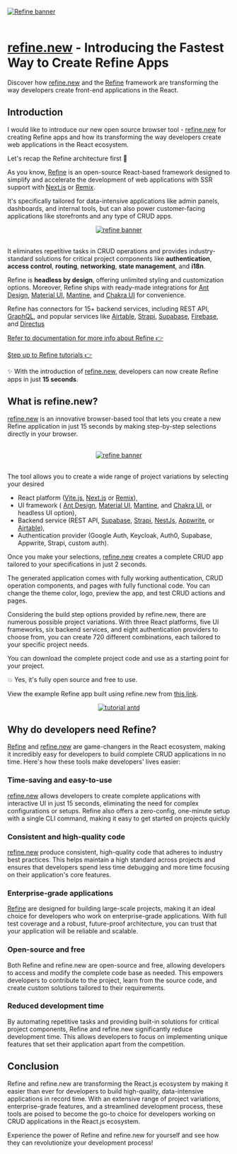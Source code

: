 <br/>

<div  >
  <a href="https://github.com/refinedev/refine">
  <img  src="https://refine.ams3.cdn.digitaloceanspaces.com/blog/2023-05-10-what-is-refine-new/social.png" alt="Refine banner" />
</a>
</div>

<br/>

# [refine.new](https://refine.new/) - Introducing the Fastest Way to Create Refine Apps

Discover how [refine.new](https://refine.new/) and the [Refine](https://github.com/refinedev/refine) framework are transforming the way developers create front-end applications in the React.

## Introduction

I would like to introduce our new open source browser tool - [refine.new](https://refine.new/) for creating Refine apps and how its transforming the way developers create web applications in the React ecosystem.

Let's recap the Refine architecture first 💙

As you know, [Refine](https://github.com/refinedev/refine) is an open-source React-based framework designed to simplify and accelerate the development of web applications with SSR support with [Next.js](https://nextjs.org/) or [Remix](https://remix.run/).

It's specifically tailored for data-intensive applications like admin panels, dashboards, and internal tools, but can also power customer-facing applications like storefronts and any type of CRUD apps.

<div align="center" >
  <a href="https://github.com/refinedev/refine">
  <img style={{ width: "700px" }} src="https://refine.ams3.cdn.digitaloceanspaces.com/website/static/img/diagram.png" alt="refine banner" />
</a>
</div>

<br/>

It eliminates repetitive tasks in CRUD operations and provides industry-standard solutions for critical project components like **authentication**, **access control**, **routing**, **networking**, **state management**, and **i18n**.

Refine is **headless by design**, offering unlimited styling and customization options. Moreover, Refine ships with ready-made integrations for [Ant Design](https://ant.design/), [Material UI](https://mui.com/material-ui/getting-started/overview/), [Mantine](https://mantine.dev/), and [Chakra UI](https://chakra-ui.com/) for convenience.

Refine has connectors for 15+ backend services, including REST API, [GraphQL](https://graphql.org/), and popular services like [Airtable](https://www.airtable.com/), [Strapi](https://strapi.io/), [Supabase](https://supabase.com/), [Firebase](https://firebase.google.com/), and [Directus](https://directus.io/)

[Refer to documentation for more info about Refine 👉](/docs)

[Step up to Refine tutorials 👉](/docs/tutorial/introduction/index/)

✨ With the introduction of [refine.new](https://refine.new/), developers can now create Refine apps in just **15 seconds**.

## What is refine.new?

[refine.new](https://refine.new/) is an innovative browser-based tool that lets you create a new Refine application in just 15 seconds by making step-by-step selections directly in your browser.

<br/>

<div align="center" >
  <a href="https://refine.new/">
  <img style={{ width: "800px" }}  src="https://refine.ams3.cdn.digitaloceanspaces.com/website/static/img/quick-start.gif" alt="refine banner" />
</a>
</div>

<br/>

The tool allows you to create a wide range of project variations by selecting your desired

- React platform ([Vite.js](https://vitejs.dev/), [Next.js](https://nextjs.org/) or [Remix](https://remix.run/)),
- UI framework ( [Ant Design](https://ant.design/), [Material UI](https://mui.com/material-ui/getting-started/overview/), [Mantine](https://mantine.dev/), and [Chakra UI](https://chakra-ui.com/), or headless UI option),
- Backend service (REST API, [Supabase](https://supabase.com/), [Strapi](https://strapi.io/), [NestJs](https://nestjs.com/), [Appwrite](https://appwrite.io/), or [Airtable](https://www.airtable.com/)),
- Authentication provider (Google Auth, Keycloak, Auth0, Supabase, Appwrite, Strapi, custom auth).

Once you make your selections, [refine.new](https://refine.new/) creates a complete CRUD app tailored to your specifications in just 2 seconds.

The generated application comes with fully working authentication, CRUD operation components, and pages with fully functional code. You can change the theme color, logo, preview the app, and test CRUD actions and pages.

Considering the build step options provided by refine.new, there are numerous possible project variations. With three React platforms, five UI frameworks, six backend services, and eight authentication providers to choose from, you can create 720 different combinations, each tailored to your specific project needs.

You can download the complete project code and use as a starting point for your project.

💥 Yes, it's fully open source and free to use.

View the example Refine app built using refine.new from [this link](https://refine.new/preview/a54be867-0838-4078-b9a5-fce7ab7174a2).

 <div align="center" >
<a href="https://refine.new/preview/a54be867-0838-4078-b9a5-fce7ab7174a2">
  <img style={{ width: "800px" }} src="https://refine.ams3.cdn.digitaloceanspaces.com/website/static/tutorial/antd-intro.png" alt="tutorial antd" />
  </a>
</div>

## Why do developers need Refine?

[Refine](https://github.com/refinedev/refine) and [refine.new](https://refine.new/) are game-changers in the React ecosystem, making it incredibly easy for developers to build complete CRUD applications in no time. Here's how these tools make developers' lives easier:

### Time-saving and easy-to-use

[refine.new](https://refine.new/) allows developers to create complete applications with interactive UI in just 15 seconds, eliminating the need for complex configurations or setups. Refine also offers a zero-config, one-minute setup with a single CLI command, making it easy to get started on projects quickly

### Consistent and high-quality code

[refine.new](https://refine.new/) produce consistent, high-quality code that adheres to industry best practices. This helps maintain a high standard across projects and ensures that developers spend less time debugging and more time focusing on their application's core features.

### Enterprise-grade applications

[Refine](https://github.com/refinedev/refine) are designed for building large-scale projects, making it an ideal choice for developers who work on enterprise-grade applications. With full test coverage and a robust, future-proof architecture, you can trust that your application will be reliable and scalable.

### Open-source and free

Both Refine and refine.new are open-source and free, allowing developers to access and modify the complete code base as needed. This empowers developers to contribute to the project, learn from the source code, and create custom solutions tailored to their requirements.

### Reduced development time

By automating repetitive tasks and providing built-in solutions for critical project components, Refine and refine.new significantly reduce development time. This allows developers to focus on implementing unique features that set their application apart from the competition.

## Conclusion

Refine and refine.new are transforming the React.js ecosystem by making it easier than ever for developers to build high-quality, data-intensive applications in record time. With an extensive range of project variations, enterprise-grade features, and a streamlined development process, these tools are poised to become the go-to choice for developers working on CRUD applications in the React.js ecosystem.

Experience the power of Refine and refine.new for yourself and see how they can revolutionize your development process!
